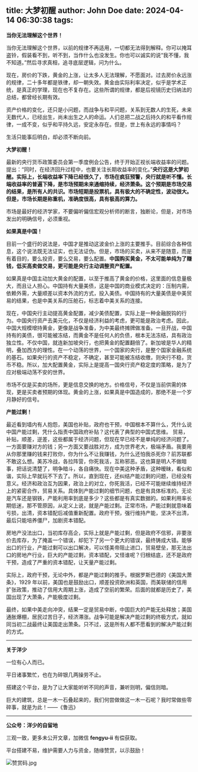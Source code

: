 title: 大梦初醒
author: John Doe
date: 2024-04-14 06:30:38
tags:
---
**当你无法理解这个世界！**<!--more-->

当你无法理解这个世界，以前的规律不再适用，一切都无法得到解释。你可以掩耳盗铃，假装看不到，听不到，当作什么也没发生。你也可以诚实的说“我不懂，我不知道。”然后寻求真相，追寻底层逻辑，问为什么。

现在，房价的下跌，黄金的上涨，让太多人无法理解，不愿面对。过去房价永远涨的规律，二十多年都是铁律，却一朝失效。黄金由实际利率决定，似乎是学术正统，是真正的学理，现在也不复存在。这些所谓的规律，都是后视镜历史归纳法的总结，都曾经长期有效。

资产价格的变化，还只是小问题，而战争与和平问题，关系到无数人的生死，未来无数代人，已经出生，尚未出生之人的命运。人们总把二战之后持久的和平看作规律，一成不变，似乎和平持久远，安定永存在。但是，世上有永远的事情吗？

生活只能事后明白，却必须不断向前。

**大梦初醒！**

最新的央行货币政策委员会第一季度例会公告，终于开始正视长端收益率的问题。提出：“同时，在经济回升过程中，也要关注长期收益率的变化。”**央行这是大梦初醒。实际上，长端收益率下降已经很久了，市场在疯狂预警，央行就是听不懂。长端收益率的普遍下降，是市场预期未来通缩持续，经济萧条。这个预期是市场交易的结果，是所有人的共识。市场短期是投票机，具有极大的不确定性，波动很大。但是，市场长期是称重机，准确度很高，具有极高的算力。**

市场是最好的经济学家，不要偏听偏信宏观分析师的断言，独断论，但是，对市场发出的明确信号，必须重视。

**如果真是中国！**

目前一个盛行的说法是，中国才是推动这波金价上涨的主要推手。目前综合各种信息，这个说法既无法证实，也无法证伪。但是，市场的买卖，从来不是随意，而是有着目的，要么投资，要么交易，要么配置。**中国购买黄金，不太可能单纯为了赚钱，低买高卖做交易，更可能是央行主动调整资产配置。**

如果真是中国主动加大黄金的配置，以至于推高了黄金的价格，这里面的信息量极大，而且让人担心。中国持有大量美债，这是中国的商业模式决定的：压制内需，依赖外需，大量顺差以资本外流的方式，投入美债。中国持有的大量美债是中美贸易的结果，也是中美关系的压舱石，标志着中美关系的连接。

现在，中国央行主动提高黄金配置，减少美债配置，实际上是一种金融脱钩的行为。中国央行资产去美元化，不仅是经济利益的考虑，更可能是政治考虑。因此，中国大规模增持黄金，更像是战争准备，为中美最终摊牌做准备。一旦开战，中国持有的美债，很可能被冻结，而黄金不是任何人的负债，根本无法冻结，具有政治独立性。不仅中国，就连新加坡央行，也把黄金的配置翻倍了。新加坡是华人的精明，叠加西方的理性。在一个动荡的世界，一个国家的央行，是整个国家金融系统的基石。如果央行的资产不稳定，不确定，甚至可能被冻结收缴，则央行不稳，货币不稳。所以，加大配置黄金，实际上是提高一国央行资产稳定度的策略，是为了应对极端动荡不安的世界。

市场不仅是买卖的场所，更是信息交换的地方。价格信号，不仅是当前供需的体现，更是买卖者预期的体现。黄金的上涨，如果真是中国造成的，那绝不是一个岁月静好的信号。

**产能过剩！**

最近看到墙内有人抱怨，美国也补贴，政府也干预，中国根本不算什么，凭什么说中国产能过剩，凭什么指责中国政府补贴？这代表了典型的中国式思维。
贸易，补贴，顺差，逆差，这些都属于经济问题，但现在早已经不是单纯的经济问题了。一方面要赚对方的钱；另一方面又要战胜对方，成为世界老大，极端矛盾。我要用从你那里赚的钱来打败你，你为什么不让我赚钱，为什么还怕我杀死你？前苏联都不敢这么想。美苏冷战，各拉阵营，你死我活，互称邪恶。这也算是明人不做暗事，把话说清楚了，明争暗斗，各自痛快。现在中美这种矛盾，这种暧昧，看似和谐，实际上早就玩不下去了。所以，直到现在，还纠结产能过剩的问题，已经没有意义。经济和政治互为因果，政治上的对立，你死我活，已经不可能继续维持经济上的紧密合作，贸易关系。具体到产能过剩的细节问题，也是有具体标准的。无论是汽车还是钢铁，产能利用率到底是多少？这些都是有真实数据的。如果利用率长期低迷，那不管原因，从定义上说，就是产能过剩。正常市场，产能过剩就意味着亏损，出清，资本错配后减值重新配置。政府干预，强行维持产能，坚决不出清，最后只能培养僵尸，加剧资本错配。

房地产没法出口，当初库存高企，实际上就是产能过剩，但是政府不信邪，非要涨价去库存，为了掩盖一个错误，却犯下了另一个更大的错误，最终铸成大错。能够出口的行业，产能过剩可以出口解决，可以怪美帝阻止进口，贸易壁垒，那无法出口的房地产行业，巨大的产能过剩，资本错配，又怪谁呢？归根结底，还不是政府干预，造成了严重的资本错配，让天量产能过剩。

实际上，政府干预，无论中外，都是产能过剩的推手。根据罗斯巴德的《美国大萧条》，1929 年以前，美国也是鼓励出口，顺差投资欧洲和英国，而美联储的信用扩张政策，推动了信用大周期上涨，造成了空前的繁荣。后面的就都是历史了，美国出现了大萧条，产能极度过剩。

最终，如果中美走向冲突，结果一定是贸易中断，中国巨大的产能无处释放；美国通胀爆棚，居民过苦日子，经济滞涨。战争可能是解决产能过剩的终极方式，就如同当初二战最终让美国走出萧条。只不过，这是所有人都不愿看到的解决产能过剩的方式。
- - -
**关于洋少**

一位有心人而已。

平日诸事繁忙，也在为碎银几两操劳不止。

搭建这个平台，是为了让大家能听听不同的声音，兼听则明，偏信则暗。

巨大的建筑，总是一木一石叠起来的，我们何尝做做这一木一石呢？我时常做些零碎事，就是为此！——《鲁迅》

---

**公众号：洋少的自留地** 

三观一致，更多未公开文章，加微信 **fengyu-ii** 有偿获取。

平台搭建不易，维护需要人力与资金，随缘赞赏，以示鼓励！

![赞赏码.jpg](/images/shang.jpg)